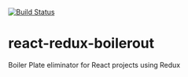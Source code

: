 [![Build Status](https://travis-ci.org/ulisesbocchio/react-redux-boilerout.svg?branch=master)](https://travis-ci.org/ulisesbocchio/react-redux-boilerout)
# react-redux-boilerout
Boiler Plate eliminator for React projects using Redux
